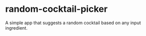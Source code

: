 # random-cocktail-picker

A simple app that suggests a random cocktail based on any input ingredient.

